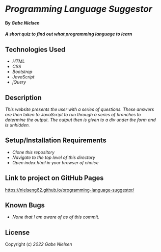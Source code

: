 # _Programming Language Suggestor_

#### By _**Gabe Nielsen**_

#### _A short quiz to find out what programming language to learn_

## Technologies Used

- _HTML_
- _CSS_
- _Bootstrap_
- _JavaScript_
- _jQuery_

## Description

_This website presents the user with a series of questions. These answers are then taken to JavaScript to run through a series of branches to determine the output. The output then is given to a div under the form and is unhidden._

## Setup/Installation Requirements

- _Clone this repository_
- _Navigate to the top level of this directory_
- _Open index.html in your browser of choice_

## Link to project on GitHub Pages

https://nielseng62.github.io/programming-language-suggestor/

## Known Bugs

- _None that I am aware of as of this commit._

## License

Copyright (c) _2022_ _Gabe Nielsen_
